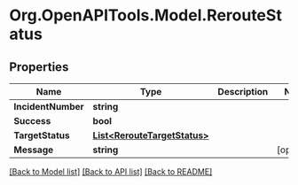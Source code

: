 # Org.OpenAPITools.Model.RerouteStatus
## Properties

Name | Type | Description | Notes
------------ | ------------- | ------------- | -------------
**IncidentNumber** | **string** |  | 
**Success** | **bool** |  | 
**TargetStatus** | [**List&lt;RerouteTargetStatus&gt;**](RerouteTargetStatus.md) |  | 
**Message** | **string** |  | [optional] 

[[Back to Model list]](../README.md#documentation-for-models) [[Back to API list]](../README.md#documentation-for-api-endpoints) [[Back to README]](../README.md)

